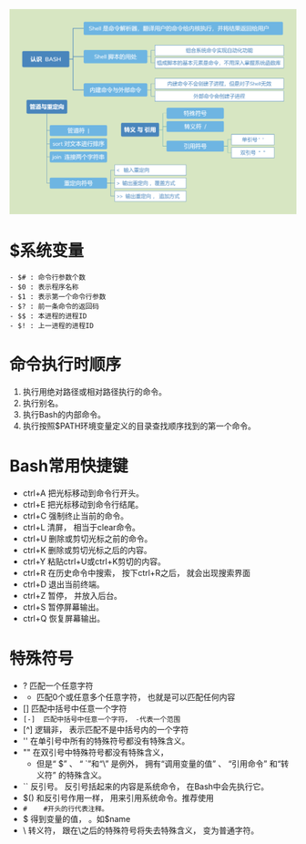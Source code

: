 ![](../photo/11_认识BASH和Shell命令相关.png)

# $系统变量
```
- $# : 命令行参数个数
- $0 : 表示程序名称
- $1 : 表示第一个命令行参数
- $? : 前一条命令的返回码
- $$ : 本进程的进程ID
- $! : 上一进程的进程ID
```

# 命令执行时顺序
1. 执行用绝对路径或相对路径执行的命令。
2. 执行别名。
3. 执行Bash的内部命令。
4. 执行按照$PATH环境变量定义的目录查找顺序找到的第一个命令。

# Bash常用快捷键
- ctrl+A 把光标移动到命令行开头。
- ctrl+E 把光标移动到命令行结尾。
- ctrl+C 强制终止当前的命令。
- ctrl+L 清屏， 相当于clear命令。
- ctrl+U 删除或剪切光标之前的命令。 
- ctrl+K 删除或剪切光标之后的内容。
- ctrl+Y 粘贴ctrl+U或ctrl+K剪切的内容。
- ctrl+R 在历史命令中搜索， 按下ctrl+R之后， 就会出现搜索界面
- ctrl+D 退出当前终端。
- ctrl+Z 暂停， 并放入后台。 
- ctrl+S 暂停屏幕输出。
- ctrl+Q 恢复屏幕输出。

# 特殊符号
- ?    匹配一个任意字符
- *    匹配0个或任意多个任意字符， 也就是可以匹配任何内容
- []   匹配中括号中任意一个字符
- `[-]  匹配中括号中任意一个字符， -代表一个范围`
- [^]  逻辑非， 表示匹配不是中括号内的一个字符
- ''   在单引号中所有的特殊符号都没有特殊含义。
- ""   在双引号中特殊符号都没有特殊含义， 
	- 但是“ $” 、 “ `”和“\” 是例外， 拥有“调用变量的值” 、 “引用命令” 和“转义符” 的特殊含义。
- ``   反引号。 反引号括起来的内容是系统命令， 在Bash中会先执行它。
- $()  和反引号作用一样， 用来引用系统命令。推荐使用
- `#    #开头的行代表注释。`
- $    得到变量的值， 。如$name
- \    转义符， 跟在\之后的特殊符号将失去特殊含义， 变为普通字符。
